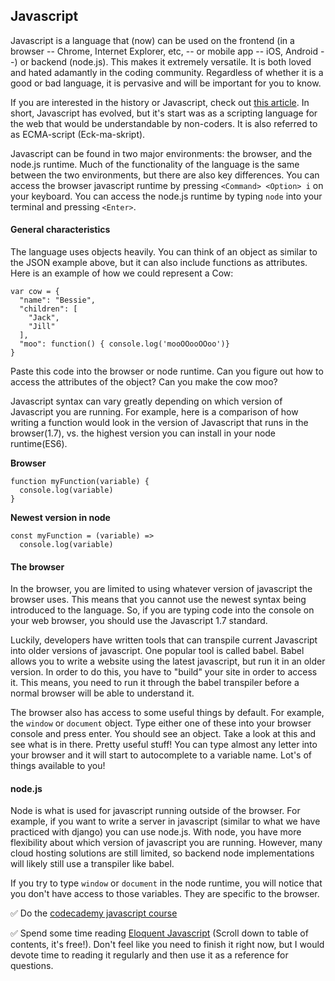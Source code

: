 ## Javascript
Javascript is a language that (now) can be used on the frontend (in a browser -- Chrome, Internet Explorer, etc, -- or mobile app -- iOS, Android --) or backend (node.js). This makes it extremely versatile. It is both loved and hated adamantly in the coding community. Regardless of whether it is a good or bad language, it is pervasive and will be important for you to know.

If you are interested in the history or Javascript, check out [this article](https://auth0.com/blog/a-brief-history-of-javascript/). In short, Javascript has evolved, but it's start was as a scripting language for the web that would be understandable by non-coders. It is also referred to as ECMA-script (Eck-ma-skript).

Javascript can be found in two major environments: the browser, and the node.js runtime. Much of the functionality of the language is the same between the two environments, but there are also key differences. You can access the browser javascript runtime by pressing `<Command> <Option> i` on your keyboard. You can access the node.js runtime by typing `node` into your terminal and pressing `<Enter>`.

#### General characteristics
The language uses objects heavily. You can think of an object as similar to the JSON example above, but it can also include functions as attributes. Here is an example of how we could represent a Cow:
```
var cow = {
  "name": "Bessie",
  "children": [
    "Jack",
    "Jill"
  ],
  "moo": function() { console.log('mooOOooOOoo')}
}
```
Paste this code into the browser or node runtime. Can you figure out how to access the attributes of the object? Can you make the cow moo?

Javascript syntax can vary greatly depending on which version of Javascript you are running. For example, here is a comparison of how writing a function would look in the version of Javascript that runs in the browser(1.7), vs. the highest version you can install in your node runtime(ES6).

**Browser**
```
function myFunction(variable) {
  console.log(variable)
}
```

**Newest version in node**
```
const myFunction = (variable) =>
  console.log(variable)
```

#### The browser
In the browser, you are limited to using whatever version of javascript the browser uses. This means that you cannot use the newest syntax being introduced to the language. So, if you are typing code into the console on your web browser, you should use the Javascript 1.7 standard.

Luckily, developers have written tools that can transpile current Javascript into older versions of javascript. One popular tool is called babel. Babel allows you to write a website using the latest javascript, but run it in an older version. In order to do this, you have to "build" your site in order to access it. This means, you need to run it through the babel transpiler before a normal browser will be able to understand it.

The browser also has access to some useful things by default. For example, the `window` or `document` object. Type either one of these into your browser console and press enter. You should see an object. Take a look at this and see what is in there. Pretty useful stuff! You can type almost any letter into your browser and it will start to autocomplete to a variable name. Lot's of things available to you!

#### node.js
Node is what is used for javascript running outside of the browser. For example, if you want to write a server in javascript (similar to what we have practiced with django) you can use node.js. With node, you have more flexibility about which version of javascript you are running. However, many cloud hosting solutions are still limited, so backend node implementations will likely still use a transpiler like babel.

If you try to type `window` or `document` in the node runtime, you will notice that you don't have access to those variables. They are specific to the browser.

:white_check_mark: Do the [codecademy javascript course](https://www.codecademy.com/learn/learn-javascript)

:white_check_mark: Spend some time reading [Eloquent Javascript](http://eloquentjavascript.net/) (Scroll down to table of contents, it's free!). Don't feel like you need to finish it right now, but I would devote time to reading it regularly and then use it as a reference for questions.
